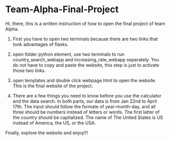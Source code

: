 # Team-Alpha-Final-Project
Hi, there, this is a written instruction of how to open the final project of team Alpha. 

1. First you have to open two terminals because there are two links that took advantages of flasks. 

2. open folder python element, use two terminals to run country_search_webapp and increasing_rate_webapp seperately. You do not have to copy and paste the website, this step is just to activate those two links.

3. open templates and double click webpage.html to open the website. This is the final website of the project.

4. There are a few things you need to know before you use the calculator and the data search. In both parts, our data is from Jan 22nd to April 17th. The input should follow the formate of year-month-day, and all three should be numbers instead of letters or words. The first latter of the country should be capitalized. The name of The United States is US instead of America, the US, or the USA.

Finally, explore the website and enjoy!!!
